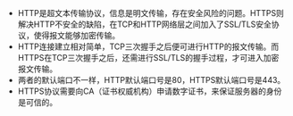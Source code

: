 - HTTP是超文本传输协议，信息是明文传输，存在安全风险的问题。HTTPS则解决HTTP不安全的缺陷，在TCP和HTTP网络层之间加入了SSL/TLS安全协议，使得报文能够加密传输。
- HTTP连接建立相对简单，TCP三次握手之后便可进行HTTP的报文传输。而HTTPS在TCP三次握手之后，还需进行SSL/TLS的握手过程，才可进入加密报文传输。
- 两者的默认端口不一样，HTTP默认端口号是80，HTTPS默认端口号是443。
- HTTPS协议需要向CA（证书权威机构）申请数字证书，来保证服务器的身份是可信的。